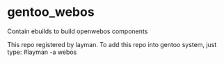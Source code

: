 gentoo_webos
============

Contain ebuilds to build openwebos components

This repo registered by layman. 
To add this repo into gentoo system, just type: #layman -a webos 
